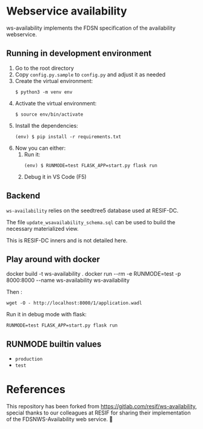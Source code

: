 # Webservice availability
ws-availability implements the FDSN specification of the availability webservice.


## Running in development environment
1. Go to the root directory
1. Copy `config.py.sample` to `config.py` and adjust it as needed
1. Create the virtual environment:
    ```
    $ python3 -m venv env
    ```
1. Activate the virtual environment:
    ```
    $ source env/bin/activate
    ```
1. Install the dependencies:
    ```
    (env) $ pip install -r requirements.txt
    ```
1. Now you can either:
    1. Run it:
        ```
        (env) $ RUNMODE=test FLASK_APP=start.py flask run
        ```
    1. Debug it in VS Code (F5)

## Backend
`ws-availability` relies on the seedtree5 database used at RESIF-DC.

The file `update_wsavailability_schema.sql` can be used to build the necessary materialized view.

This is RESIF-DC inners and is not detailed here.


## Play around with docker


docker build -t ws-availability .
docker run --rm -e RUNMODE=test -p 8000:8000 --name ws-availability ws-availability


Then :

```
wget -O - http://localhost:8000/1/application.wadl
```

Run it in debug mode with flask:

```
RUNMODE=test FLASK_APP=start.py flask run
```

## RUNMODE builtin values

  * `production`
  * `test`

# References
This repository has been forked from https://gitlab.com/resif/ws-availability, special thanks to our colleagues at RESIF for sharing their implementation of the FDSNWS-Availability web service. 💐
